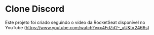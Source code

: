 # Clone Discord

Este projeto foi criado seguindo o vídeo da RocketSeat disponível no YouTube (https://www.youtube.com/watch?v=x4FdZd2-_uU&t=2466s)
